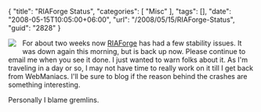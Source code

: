 {
	"title": "RIAForge Status",
	"categories": [
		"Misc"
	],
	"tags": [],
	"date": "2008-05-15T10:05:00+06:00",
	"url": "/2008/05/15/RIAForge-Status",
	"guid": "2828"
}

<img src="https://static.raymondcamden.com/images/cfjedi/gremlins.jpg" align="left" style="padding-right:10px;padding-bottom:10px"> For about two weeks now <a href="http://www.riaforge.org">RIAForge</a> has had a few stability issues. It was down again this morning, but is back up now. Please continue to email me when you see it done. I just wanted to warn folks about it. As I'm traveling in a day or so, I may not have time to really work on it till I get back from WebManiacs. I'll be sure to blog if the reason behind the crashes are something interesting.

Personally I blame gremlins.

<br clear="left">